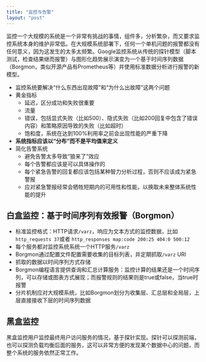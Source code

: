 ```yaml
---
title: "监控与告警"
layout: "post"
---
```


监控一个大规模的系统是一个非常有挑战的事情，组件多，分析繁杂，而又要求监控系统本身的维护非常低。在大规模系统部署下，任何一个单机问题的报警都没有任何意义，因为这发生的太多太频繁。Google监控系统从传统的探针模型（脚本测试，检查结果继而报警）与图形化趋势展示演变为一个基于时间序列数据（Borgmon，类似开源产品有Prometheus等）并使用标准数据分析进行报警的新模型。

* 监控系统要解决“什么东西出现故障”和“为什么出故障”这两个问题
* 黄金指标
    * 延迟，区分成功和失败很重要
    * 流量
    * 错误，包括显式失败（比如500）、隐式失败（比如200回复中包含了错误内容）和策略原因导致的失败（比如超时）
    * 饱和度，系统在达到100%利用率之前会出现性能的严重下降
* **系统指标应该以“分布”而不是平均值来定义**
* 简化告警系统
    * 避免告警太多导致“狼来了”效应
    * 每个告警都应该是可以具体操作的
    * 每个紧急告警的回复都应该包括某种智力分析过程，否则不应该成为紧急警报
    * 应对紧急警报经常会牺牲短期内的可用性和性能，以换取未来整体系统性能的提升

## 白盒监控：基于时间序列有效报警（Borgmon）

* 标准监控格式：HTTP请求`/varz`，响应为文本方式的监控数据，比如`http_requests 37`或者
  `http_responses map:code 200:25 404:0 500:12`
* 每个服务都对监控系统系统一个HTTP服务`/varz`
* Borgmon通过配置文件配置需要收集的目标列表，并定期抓取`/varz` URI
* 抓取的数据以时间序列方式存储
* Borgmon编程语言提供查询和汇总计算服务：监控计算的结果还是一个时间序列，可以存储或图表方式展现；而报警规则的结果则是true或false，当true时报警
* 分片机制应对大规模系统，比如Borgmon划分为收集层、汇总层和全局层，上层直接接收下层的时间序列数据

## 黑盒监控

黑盒监控用户监控最终用户访问服务的情况，基于探针实现。探针可以探测前端，也可以探测负载均衡后面的服务，这可以非常方便的发现某个数据中心的问题，而整个系统的服务依然正常工作。